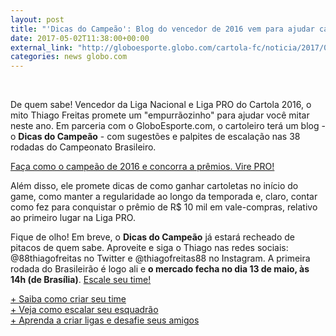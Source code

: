 ```yaml
---
layout: post
title: "'Dicas do Campeão': Blog do vencedor de 2016 vem para ajudar cartoleiros"
date: 2017-05-02T11:38:00+00:00
external_link: "http://globoesporte.globo.com/cartola-fc/noticia/2017/05/dicas-do-campeao-blog-do-vencedor-de-2016-chega-para-ajudar-na-mitagem.html"
categories: news globo.com
---
```

&nbsp;

De quem sabe! Vencedor da Liga Nacional e Liga PRO do Cartola 2016, o mito Thiago Freitas promete um "empurrãozinho" para ajudar você mitar neste ano. Em parceria com o GloboEsporte.com, o cartoleiro terá um blog - o **Dicas do Campeão** - com sugestões e palpites de escalação nas 38 rodadas do Campeonato Brasileiro.&nbsp;

[Faça como o campeão de 2016 e concorra a prêmios. Vire PRO!](https://assine.globo.com/panfleto/globo.com-cartolapro.html)

Além disso, ele promete dicas de como ganhar cartoletas no início do game, como manter a regularidade ao longo da temporada e, claro, contar como fez para conquistar o prêmio de R$ 10 mil em vale-compras, relativo ao primeiro lugar na Liga PRO.

Fique de olho! Em breve, o **Dicas do Campeão** já estará recheado de pitacos de quem sabe. Aproveite e siga o Thiago nas redes sociais: @88thiagofreitas no Twitter e @thiagofreitas88 no Instagram. A primeira rodada do Brasileirão é logo ali e **o mercado fecha no dia 13 de maio, às 14h (de Brasília)**. [Escale seu time!](http://globoesporte.globo.com/cartola-fc/index2.html)

[+ Saiba como criar seu time](http://globoesporte.globo.com/cartola-fc/videos/v/cartola-fc-saiba-como-criar-seu-time/5795618/)  
[+ Veja como escalar seu esquadrão](http://globoesporte.globo.com/cartola-fc/videos/v/cartola-fc-saiba-como-escalar-seu-time/5795713/)  
[+ Aprenda a criar ligas e desafie seus amigos](http://globoesporte.globo.com/cartola-fc/videos/v/cartola-fc-saiba-como-criar-ligas/5795723/)

